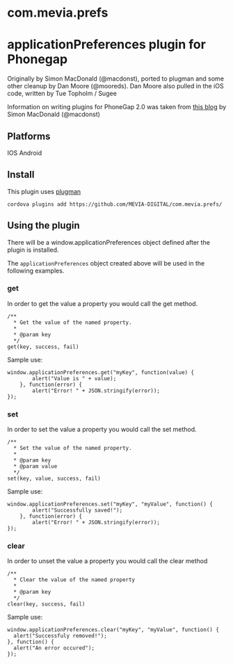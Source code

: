 com.mevia.prefs
===============

# applicationPreferences plugin for Phonegap #

Originally by Simon MacDonald (@macdonst), ported to plugman and some other cleanup by Dan Moore (@mooreds).  Dan Moore also pulled in the iOS code, written by Tue Topholm / Sugee

Information on writing plugins for PhoneGap 2.0 was taken from [this blog](http://simonmacdonald.blogspot.com/2012/08/so-you-wanna-write-phonegap-200-android.html) by Simon MacDonald (@macdonst)

## Platforms

IOS Android

## Install

This plugin uses [plugman](https://github.com/apache/cordova-plugman)

`cordova plugins add https://github.com/MEVIA-DIGITAL/com.mevia.prefs/`

## Using the plugin ##

There will be a window.applicationPreferences object defined after the plugin is installed.

The `applicationPreferences` object created above will be used in the following examples.

### get ###

In order to get the value a property you would call the get method.

    /**
      * Get the value of the named property.
      *
      * @param key           
      */
    get(key, success, fail)

Sample use:

    window.applicationPreferences.get("myKey", function(value) {
			alert("Value is " + value);
		}, function(error) {
			alert("Error! " + JSON.stringify(error));
	});

### set ###

In order to set the value a property you would call the set method.

    /**
      * Set the value of the named property.
      *
      * @param key
      * @param value           
      */
    set(key, value, success, fail)

Sample use:

    window.applicationPreferences.set("myKey", "myValue", function() {
			alert("Successfully saved!");
		}, function(error) {
			alert("Error! " + JSON.stringify(error));
	});

### clear ###

In order to unset the value a property you would call the clear method

    /**
      * Clear the value of the named property
      *
      * @param key
      */
    clear(key, success, fail)
  
Sample use:

    window.applicationPreferences.clear("myKey", "myValue", function() {
      alert("Successfuly removed!");
    }, function() {
      alert("An error occured");
    });
